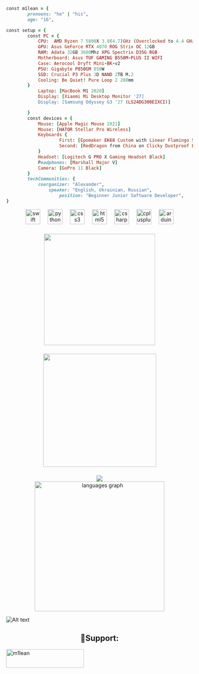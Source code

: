 ```ruby
const m1lean = {
        pronouns: "he" | "his",
        age: "16",

const setup = {
        const PC = {
            CPU:  AMD Ryzen 7 5800X 3.8(4.7)GHz (Overclocked to 4.4 GHz)
            GPU: Asus GeForce RTX 4070 ROG Strix OC 12GB
            RAM: Adata 32GB 3600Mhz XPG Spectrix D35G RGB
            Motherboard: Asus TUF GAMING B550M-PLUS II WIFI
            Case: Aerocool Dryft Mini-BK-v2
            PSU: Gigabyte P850GM 850W
            SSD: Crucial P3 Plus 3D NAND 2TB M.2
            Cooling: Be Quiet! Pure Loop 2 280mm
        }
            Laptop: [MacBook M1 2020]
            Display: [Xiaomi Mi Desktop Monitor '27]
            Display: [Samsung Odyssey G3 '27 (LS24DG300EIXCI)]

        }
        const devices = {
            Mouse: [Apple Magic Mouse 2021]
            Mouse: [HATOR Stellar Pro Wireless]
            Keyboards {
                    First: [Epomaker EK68 Custom with Linear Flamingo Switches]
                    Second: [RedDragon from China on Clicky Dustproof Blue Switches]
            }
            Headset: [Logitech G PRO X Gaming Headset Black]
            Рeadphones: [Marshall Major V]
            Camera: [GoPro 11 Black]
        }
        techCommunities: {
            coorganizer: "Alexander",
                speaker: "English, Ukrainian, Russian",
                    position: "Beginner Junior Software Developer",
}
```

<div align="center">
  <img src="https://cdn.jsdelivr.net/gh/devicons/devicon/icons/swift/swift-original.svg" height="40" alt="swift logo"  />
  <img width="12" />
  <img src="https://cdn.jsdelivr.net/gh/devicons/devicon/icons/python/python-original.svg" height="40" alt="python logo"  />
  <img width="12" />
  <img src="https://cdn.jsdelivr.net/gh/devicons/devicon/icons/css3/css3-original.svg" height="40" alt="css3 logo"  />
  <img width="12" />
  <img src="https://cdn.jsdelivr.net/gh/devicons/devicon/icons/html5/html5-original.svg" height="40" alt="html5 logo"  />
  <img width="12" />
  <img src="https://cdn.jsdelivr.net/gh/devicons/devicon/icons/csharp/csharp-original.svg" height="40" alt="csharp logo"  />
  <img width="12" />
  <img src="https://cdn.jsdelivr.net/gh/devicons/devicon/icons/cplusplus/cplusplus-original.svg" height="40" alt="cplusplus logo"  />
  <img width="12" />
  <img src="https://cdn.jsdelivr.net/gh/devicons/devicon/icons/arduino/arduino-original.svg" height="40" alt="arduino logo"  />
</div>

###

<div align="center">
  <img height="300" src="https://i.pinimg.com/originals/90/70/32/9070324cdfc07c68d60eed0c39e77573.gif"  />
</div>

###

<div align="center">
  <img height="305" src="https://i.pinimg.com/originals/f9/57/6f/f9576fca9fc8ef79976a1d6327bbe9ae.gif"  />
</div>

###

<div align="center">
  <img src="https://profile-counter.glitch.me/m1lean/count.svg?"  />
</div>


<div align="center">
  <img src="https://github-readme-stats.vercel.app/api/top-langs?username=m1lean&locale=en&hide_title=false&layout=compact&card_width=320&langs_count=20&theme=highcontrast&hide_border=true&order=2" height="350" alt="languages graph"  />
</div>

![Alt text](https://spotify-recently-played-readme.vercel.app/api?user=31vh2gtmuvipwfiedwx72p4pj4pi)

</p>

<h2 align="center">🥤Support:</h2>
<p><a href="https://www.buymeacoffee.com/m1lean"> <img align="center" src="https://cdn.buymeacoffee.com/buttons/v2/default-yellow.png" height="50" width="210" alt="m1lean" /></a></p><br><br>
